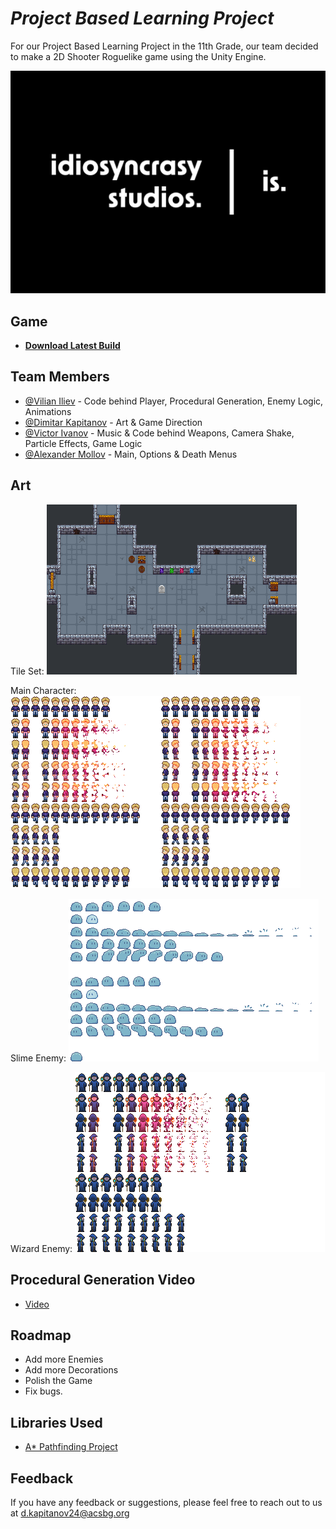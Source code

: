 
# *Project Based Learning Project* 

For our Project Based Learning Project in the 11th Grade, our team decided to make a 2D Shooter Roguelike game using the Unity Engine.


![Logo](https://github.com/Vili2103/PBL-CODE/blob/main/coding%20studio%20logo/game%20studio%20logo-02.jpg?raw=true)

## Game 
- [**Download Latest Build**]()

## Team Members

- [@Vilian Iliev](https://github.com/Vili2103) - Code behind Player, Procedural Generation, Enemy Logic, Animations
- [@Dimitar Kapitanov](https://github.com/dmtr-k) - Art & Game Direction
- [@Victor Ivanov](https://github.com/Vic2rious) - Music & Code behind Weapons, Camera Shake, Particle Effects, Game Logic
- [@Alexander Mollov](https://github.com/AMllV96) - Main, Options & Death Menus


## Art
Tile Set: 
![Tileset](https://github.com/Vili2103/PBL-CODE/blob/main/Art/Tile%20Maps/pbl%20game%20design%20v2.png?raw=true)

Main Character: 
![MainCharacter](https://github.com/Vili2103/PBL-CODE/blob/main/Art/Sprite%20Sheets/Main%20Character/player.png?raw=true)

Slime Enemy: 
![Slime](https://github.com/Vili2103/PBL-CODE/blob/main/Art/Sprite%20Sheets/Enemies/slime.png?raw=true)

Wizard Enemy: 
![Wizard](https://github.com/Vili2103/PBL-CODE/blob/main/Art/Sprite%20Sheets/Enemies/wizard.png?raw=true)

## Procedural Generation Video
- [Video](https://drive.google.com/file/d/1XmYndzzT0jhUAmfwa305j-pNT1r13mS9/view?usp=sharing)
## Roadmap

- Add more Enemies
- Add more Decorations
- Polish the Game 
- Fix bugs.


## Libraries Used

 - [A* Pathfinding Project](https://arongranberg.com/astar/)

## Feedback

If you have any feedback or suggestions, please feel free to reach out to us at d.kapitanov24@acsbg.org

